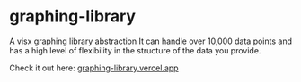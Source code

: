 # graphing-library

A visx graphing library abstraction
It can handle over 10,000 data points and has a high level of flexibility in the structure of the data you provide.

Check it out here: [graphing-library.vercel.app](https://graphing-library.vercel.app/)
